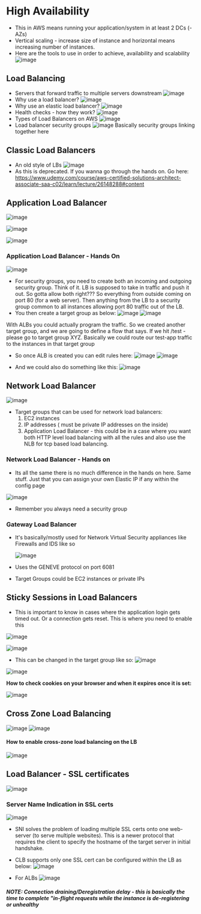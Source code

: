 
# High Availability
- This in AWS means running your application/system in at least 2 DCs (- AZs)
- Vertical scaling - increase size of instance and horizontal means increasing number of instances.
- Here are the tools to use in order to achieve, availability and scalability
![image](https://user-images.githubusercontent.com/43883264/163860914-bbd041d5-aa70-4ccd-a77a-234160f9cc1d.png)

## Load Balancing
- Servers that forward traffic to multiple servers downstream
![image](https://user-images.githubusercontent.com/43883264/163861081-aca9fd3a-abcd-44de-a753-7dc8b34cafbc.png)
- Why use a load balancer?
![image](https://user-images.githubusercontent.com/43883264/163862979-f5c2b23d-d7f2-4c0c-95fb-7cb358c9083d.png)
- Why use an elastic load balancer?
![image](https://user-images.githubusercontent.com/43883264/163863352-158fc37a-d8ba-4ca8-bb79-328adf16ba65.png)
- Health checks - how they work?
![image](https://user-images.githubusercontent.com/43883264/163863596-fc091e41-d062-4531-a24a-8d56552b7310.png)
- Types of Load Balancers on AWS
![image](https://user-images.githubusercontent.com/43883264/163864675-fa866342-33e0-4436-9457-f6db763a07f9.png)
- Load balancer security groups
![image](https://user-images.githubusercontent.com/43883264/163865123-b64aaa64-bde4-4c74-9d1b-7345df7a3001.png)
Basically security groups linking together here 

## Classic Load Balancers
- An old style of LBs
![image](https://user-images.githubusercontent.com/43883264/163898185-3e3de955-390f-430e-868f-cc17373be69a.png)
- As this is deprecated. If you wanna go through the hands on. Go here: https://www.udemy.com/course/aws-certified-solutions-architect-associate-saa-c02/learn/lecture/26148288#content

## Application Load Balancer

![image](https://user-images.githubusercontent.com/43883264/163900462-fc0f9f34-9a2f-4ba4-8627-2b0baf57f6eb.png)

![image](https://user-images.githubusercontent.com/43883264/163900582-4997b97f-b667-4f0f-854a-3389760444e2.png)

![image](https://user-images.githubusercontent.com/43883264/163900942-72022c3c-c7d4-4dc8-963e-eaf3e5dd8f06.png)

### Application Load Balancer - Hands On
![image](https://user-images.githubusercontent.com/43883264/164094918-7bfca99e-439e-4a78-a5b2-3090c826c344.png)

- For security groups, you need to create both an incoming and outgoing security group. Think of it. LB is supposed to take in traffic and push it out. So gotta allow both right??? So everything from outside coming on port 80 (for a web server). Then anything from the LB to a security group common to all instances allowing port 80 traffic out of the LB.
- You then create a target group as below:
![image](https://user-images.githubusercontent.com/43883264/164098256-eefae306-b548-4297-b0af-62e8ecf4bfae.png)
![image](https://user-images.githubusercontent.com/43883264/164098683-20d1b356-b149-44e0-a2e4-e4c56c95fd55.png)

With ALBs you could actually program the traffic. So we created another target group, and we are going to define a flow that says. If we hit <app-dns-fqdn>/test - please go to target group XYZ. Basically we could route our test-app traffic to the instances in that target group

- So once ALB is created you can edit rules here:
![image](https://user-images.githubusercontent.com/43883264/164102719-924baedd-7cb8-4286-96e7-98c23ed3d3c1.png)
![image](https://user-images.githubusercontent.com/43883264/164102764-747451ca-705e-49a6-84d7-ebb73a48d6e7.png)

- And we could also do something like this:
![image](https://user-images.githubusercontent.com/43883264/164102844-d86147a1-2562-45fc-aa7c-fcf0b8147d52.png)

## Network Load Balancer
![image](https://user-images.githubusercontent.com/43883264/164116555-80937421-5b8a-4dba-92a1-9c5a3d81c845.png)
- Target groups that can be used for network load balancers:
  1. EC2 instances
  2. IP addresses ( must be private IP addresses on the inside)
  3. Application Load Balancer - this could be in a case where you want both HTTP level load balancing with all the rules and also use the NLB for tcp based load balancing.
  
### Network Load Balancer - Hands on
 - Its all the same there is no much difference in the hands on here. Same stuff. Just that you can assign your own Elastic IP if any within the config page
  
  ![image](https://user-images.githubusercontent.com/43883264/164117521-cce8fb37-60fd-45e2-bdce-d13a0941ee79.png)
 - Remember you always need a security group

### Gateway Load Balancer
- It's basically/mostly used for Network Virtual Security appliances like Firewalls and IDS like so
  
  ![image](https://user-images.githubusercontent.com/43883264/164118010-78fc3970-17b5-443a-bc17-f704601f58f9.png)
- Uses the GENEVE protocol on port 6081
- Target Groups could be EC2 instances or private IPs

## Sticky Sessions in Load Balancers
- This is important to know in cases where the application login gets timed out. Or a connection gets reset. This is where you need to enable this

![image](https://user-images.githubusercontent.com/43883264/164119272-dd932ed2-00b9-4d3d-a428-e2a7d91f517a.png)
  
![image](https://user-images.githubusercontent.com/43883264/164119332-f57aa1f4-83fe-44eb-84e9-2454eccf74cb.png)

- This can be changed in the target group like so:
![image](https://user-images.githubusercontent.com/43883264/164119442-8afdf9d6-431b-49d8-95a7-d28a1698a448.png)

![image](https://user-images.githubusercontent.com/43883264/164119509-a6f24cb3-47ee-4fa8-bed0-770bde8419be.png)

**How to check cookies on your browser and when it expires once it is set:**
  
![image](https://user-images.githubusercontent.com/43883264/164119646-0ade42ad-6cb7-4586-8a19-539e2b348615.png)


## Cross Zone Load Balancing
![image](https://user-images.githubusercontent.com/43883264/164120073-f3d9d807-4f68-4721-bda4-2f6a44a87344.png)
![image](https://user-images.githubusercontent.com/43883264/164120690-5989f54a-f5d9-49f1-9a35-a9699432e995.png)

#### How to enable cross-zone load balancing on the LB
![image](https://user-images.githubusercontent.com/43883264/164120742-fe532140-593e-404c-a873-568d938f2e24.png)

  
## Load Balancer - SSL certificates
![image](https://user-images.githubusercontent.com/43883264/164121753-37fd8ac8-105f-40d1-a1b3-97cb3a98a87c.png)

### Server Name Indication in SSL certs
![image](https://user-images.githubusercontent.com/43883264/164121946-996cd7be-bf9b-4ff6-ac39-f063069fe1a7.png)

- SNI solves the problem of loading multiple SSL certs onto one web-server (to serve multiple websites). This is a newer protocol that requires the client to specify the hostname of the target server in initial handshake.
- CLB supports only one SSL cert can be configured within the LB as below:
![image](https://user-images.githubusercontent.com/43883264/164122595-29f9a982-96ec-43ed-94e2-c1cce7c0497d.png)
  
- For ALBs
![image](https://user-images.githubusercontent.com/43883264/164122639-9856ad2e-0f31-4539-9ac4-5170e84c7739.png)

##### NOTE: Connection draining/Deregistration delay - this is basically the time to complete "in-flight requests while the instance is de-registering or unhealthy
